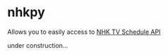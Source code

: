 # nhkpy

Allows you to easily access to [NHK TV Schedule API](http://api-portal.nhk.or.jp/)

under construction...
